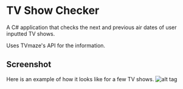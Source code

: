 # TV Show Checker

A C# application that checks the next and previous air dates of user inputted TV shows. 

Uses TVmaze's API for the information.


## Screenshot

Here is an example of how it looks like for a few TV shows.
![alt tag](http://i.imgur.com/rPQmw2d.png "Example usage of the application")
